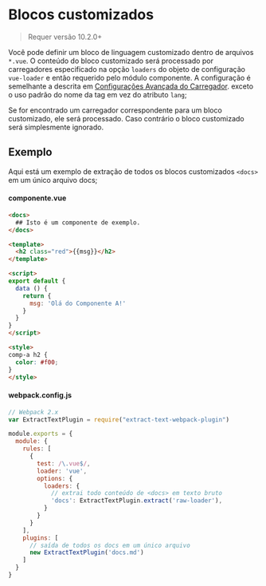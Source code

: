 # Blocos customizados

> Requer versão 10.2.0+

Você pode definir um bloco de linguagem customizado dentro de arquivos `*.vue`. O conteúdo do bloco customizado será processado por carregadores especificado na opção `loaders` do objeto de configuração `vue-loader` e então requerido pelo módulo componente. A configuração é semelhante a descrita em [Configurações Avançada do Carregador](../configurations/advanced.md). exceto o uso padrão do nome da tag em vez do atributo `lang`;

Se for encontrado um carregador correspondente para um bloco customizado, ele será processado. Caso contrário o bloco customizado será simplesmente ignorado.

## Exemplo

Aqui está um exemplo de extração de todos os blocos customizados `<docs>` em um único arquivo docs;

#### componente.vue

``` html
<docs>
  ## Isto é um componente de exemplo.
</docs>

<template>
  <h2 class="red">{{msg}}</h2>
</template>

<script>
export default {
  data () {
    return {
      msg: 'Olá do Componente A!'
    }
  }
}
</script>

<style>
comp-a h2 {
  color: #f00;
}
</style>
```

#### webpack.config.js

``` js
// Webpack 2.x
var ExtractTextPlugin = require("extract-text-webpack-plugin")

module.exports = {
  module: {
    rules: [
      {
        test: /\.vue$/,
        loader: 'vue',
        options: {
          loaders: {
            // extrai todo conteúdo de <docs> em texto bruto
            'docs': ExtractTextPlugin.extract('raw-loader'),
          }
        }
      }
    ],
    plugins: [
      // saída de todos os docs em um único arquivo
      new ExtractTextPlugin('docs.md')
    ]
  }
}
```

